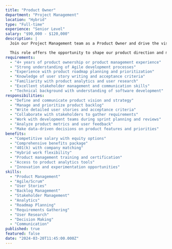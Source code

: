 ```yaml
---
title: "Product Owner"
department: "Project Management"
location: "Hybrid"
type: "Full-time"
experience: "Senior Level"
salary: "$90,000 - $120,000"
description: |
  Join our Project Management team as a Product Owner and drive the vision and strategy for our technology products. You'll work closely with stakeholders, development teams, and customers to define product requirements and ensure successful delivery.

  This role offers the opportunity to shape our product direction and make a significant impact on our business success.
requirements:
  - "4+ years of product ownership or product management experience"
  - "Strong understanding of Agile development processes"
  - "Experience with product roadmap planning and prioritization"
  - "Knowledge of user story writing and acceptance criteria"
  - "Familiarity with product analytics and user research"
  - "Excellent stakeholder management and communication skills"
  - "Technical background with understanding of software development"
responsibilities:
  - "Define and communicate product vision and strategy"
  - "Manage and prioritize product backlog"
  - "Write detailed user stories and acceptance criteria"
  - "Collaborate with stakeholders to gather requirements"
  - "Work with development teams during sprint planning and reviews"
  - "Analyze product metrics and user feedback"
  - "Make data-driven decisions on product features and priorities"
benefits:
  - "Competitive salary with equity options"
  - "Comprehensive benefits package"
  - "401(k) with company matching"
  - "Hybrid work flexibility"
  - "Product management training and certification"
  - "Access to product analytics tools"
  - "Innovation and experimentation opportunities"
skills:
  - "Product Management"
  - "Agile/Scrum"
  - "User Stories"
  - "Backlog Management"
  - "Stakeholder Management"
  - "Analytics"
  - "Roadmap Planning"
  - "Requirements Gathering"
  - "User Research"
  - "Decision Making"
  - "Communication"
published: true
featured: false
date: "2024-03-20T11:45:00.000Z"
---
```

